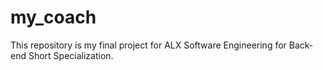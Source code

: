 # my_coach

This repository is my final project for ALX Software Engineering for Back-end Short Specialization.
